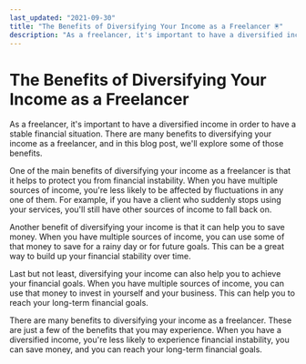 ```yaml
---
last_updated: "2021-09-30"
title: "The Benefits of Diversifying Your Income as a Freelancer 🖲️"
description: "As a freelancer, it's important to have a diversified income in order to have a stable financial situation. There are many benefits to diversifying your income as a freelancer, and in this blog post, we'll explore some of those benefits."
---
```


# The Benefits of Diversifying Your Income as a Freelancer

As a freelancer, it's important to have a diversified income in order to have a stable financial situation. There are many benefits to diversifying your income as a freelancer, and in this blog post, we'll explore some of those benefits.

One of the main benefits of diversifying your income as a freelancer is that it helps to protect you from financial instability. When you have multiple sources of income, you're less likely to be affected by fluctuations in any one of them. For example, if you have a client who suddenly stops using your services, you'll still have other sources of income to fall back on.

Another benefit of diversifying your income is that it can help you to save money. When you have multiple sources of income, you can use some of that money to save for a rainy day or for future goals. This can be a great way to build up your financial stability over time.

Last but not least, diversifying your income can also help you to achieve your financial goals. When you have multiple sources of income, you can use that money to invest in yourself and your business. This can help you to reach your long-term financial goals.

There are many benefits to diversifying your income as a freelancer. These are just a few of the benefits that you may experience. When you have a diversified income, you're less likely to experience financial instability, you can save money, and you can reach your long-term financial goals.
